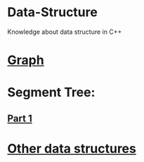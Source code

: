 # Data-Structure
Knowledge about data structure in C++

# [Graph](https://github.com/longtran22092009/Data-Structure/tree/main/New%20Knowledge/Graph)  
# Segment Tree:
   ## [Part 1](https://github.com/longtran22092009/Data-Structure/tree/main/New%20Knowledge/Segment%20Tree/Part%201)  
# [Other data structures](https://github.com/longtran22092009/Data-Structure/tree/main/New%20Knowledge/Other%20algorithm)
